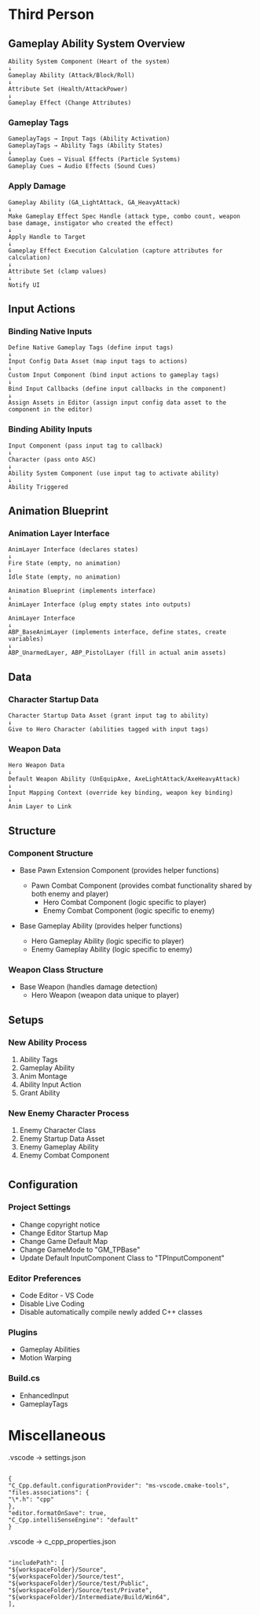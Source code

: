 # Third Person

## Gameplay Ability System Overview

```
Ability System Component (Heart of the system)
↓
Gameplay Ability (Attack/Block/Roll)
↓
Attribute Set (Health/AttackPower)
↓
Gameplay Effect (Change Attributes)
```

### Gameplay Tags

```
GameplayTags → Input Tags (Ability Activation)
GameplayTags → Ability Tags (Ability States)
↓
Gameplay Cues → Visual Effects (Particle Systems)
Gameplay Cues → Audio Effects (Sound Cues)
```

### Apply Damage

```
Gameplay Ability (GA_LightAttack, GA_HeavyAttack)
↓
Make Gameplay Effect Spec Handle (attack type, combo count, weapon base damage, instigator who created the effect)
↓
Apply Handle to Target
↓
Gameplay Effect Execution Calculation (capture attributes for calculation)
↓
Attribute Set (clamp values)
↓
Notify UI
```

## Input Actions

### Binding Native Inputs

```
Define Native Gameplay Tags (define input tags)
↓
Input Config Data Asset (map input tags to actions)
↓
Custom Input Component (bind input actions to gameplay tags)
↓
Bind Input Callbacks (define input callbacks in the component)
↓
Assign Assets in Editor (assign input config data asset to the component in the editor)
```

### Binding Ability Inputs

```
Input Component (pass input tag to callback)
↓
Character (pass onto ASC)
↓
Ability System Component (use input tag to activate ability)
↓
Ability Triggered
```

## Animation Blueprint

### Animation Layer Interface

```
AnimLayer Interface (declares states)
↓
Fire State (empty, no animation)
↓
Idle State (empty, no animation)
```

```
Animation Blueprint (implements interface)
↓
AnimLayer Interface (plug empty states into outputs)
```

```
AnimLayer Interface
↓
ABP_BaseAnimLayer (implements interface, define states, create variables)
↓
ABP_UnarmedLayer, ABP_PistolLayer (fill in actual anim assets)
```

## Data

### Character Startup Data

```
Character Startup Data Asset (grant input tag to ability)
↓
Give to Hero Character (abilities tagged with input tags)
```

### Weapon Data

```
Hero Weapon Data
↓
Default Weapon Ability (UnEquipAxe, AxeLightAttack/AxeHeavyAttack)
↓
Input Mapping Context (override key binding, weapon key binding)
↓
Anim Layer to Link
```

## Structure

### Component Structure

- Base Pawn Extension Component (provides helper functions)

  - Pawn Combat Component (provides combat functionality shared by both enemy and player)
    - Hero Combat Component (logic specific to player)
    - Enemy Combat Component (logic specific to enemy)

- Base Gameplay Ability (provides helper functions)
  - Hero Gameplay Ability (logic specific to player)
  - Enemy Gameplay Ability (logic specific to enemy)

### Weapon Class Structure

- Base Weapon (handles damage detection)
  - Hero Weapon (weapon data unique to player)

## Setups

### New Ability Process

1. Ability Tags
2. Gameplay Ability
3. Anim Montage
4. Ability Input Action
5. Grant Ability

### New Enemy Character Process

1. Enemy Character Class
2. Enemy Startup Data Asset
3. Enemy Gameplay Ability
4. Enemy Combat Component

#

## Configuration

### Project Settings

- Change copyright notice
- Change Editor Startup Map
- Change Game Default Map
- Change GameMode to "GM_TPBase"
- Update Default InputComponent Class to "TPInputComponent"

### Editor Preferences

- Code Editor - VS Code
- Disable Live Coding
- Disable automatically compile newly added C++ classes

### Plugins

- Gameplay Abilities
- Motion Warping

### Build.cs

- EnhancedInput
- GameplayTags

# Miscellaneous

.vscode -> settings.json

```

{
"C_Cpp.default.configurationProvider": "ms-vscode.cmake-tools",
"files.associations": {
"\*.h": "cpp"
},
"editor.formatOnSave": true,
"C_Cpp.intelliSenseEngine": "default"
}

```

.vscode -> c_cpp_properties.json

```

"includePath": [
"${workspaceFolder}/Source",
"${workspaceFolder}/Source/test",
"${workspaceFolder}/Source/test/Public",
"${workspaceFolder}/Source/test/Private",
"${workspaceFolder}/Intermediate/Build/Win64",
],

```
